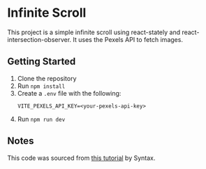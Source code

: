 # Infinite Scroll

This project is a simple infinite scroll using react-stately and react-intersection-observer. It uses the Pexels API to fetch images.

## Getting Started

1. Clone the repository
2. Run `npm install`
3. Create a `.env` file with the following:
    ```
    VITE_PEXELS_API_KEY=<your-pexels-api-key>
    ```
4. Run `npm run dev`

## Notes

This code was sourced from [this tutorial](https://www.youtube.com/watch?v=nR85ayDEVBc) by Syntax.
